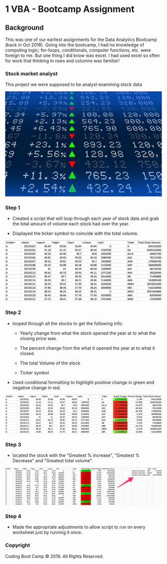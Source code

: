 # 1 VBA - Bootcamp Assignment

## Background

This was one of our earliest assignments for the Data Analytics Bootcamp (back in Oct 2018). Going into the bootcamp, I had no knowledge of computing logic; for-loops, conditionals, computer functions, etc. were foreign to me. But one thing I did know was excel. I had used excel so often for work that thinking in rows and columns was familiar!

### Stock market analyst

This project we were supposed to be analyst examining stock data

![stock Market](Images/stockmarket.jpg)

### Step 1

* Created a script that will loop through each year of stock data and grab the total amount of volume each stock had over the year.

* Displayed the ticker symbol to coincide with the total volume.

![easy_solution](Images/easy_solution.png)

### Step 2

* looped through all the stocks to get the following info:

  * Yearly change from what the stock opened the year at to what the closing price was.

  * The percent change from the what it opened the year at to what it closed.

  * The total Volume of the stock

  * Ticker symbol

* Used conditional formatting to highlight positive change in green and negative change in red.

![moderate_solution](Images/moderate_solution.png)

### Step 3

* located the stock with the "Greatest % increase", "Greatest % Decrease" and "Greatest total volume".

![hard_solution](Images/hard_solution.png)

### Step 4

* Made the appropriate adjustments to allow script to run on every worksheet just by running it once.

### Copyright

Coding Boot Camp © 2018. All Rights Reserved.


